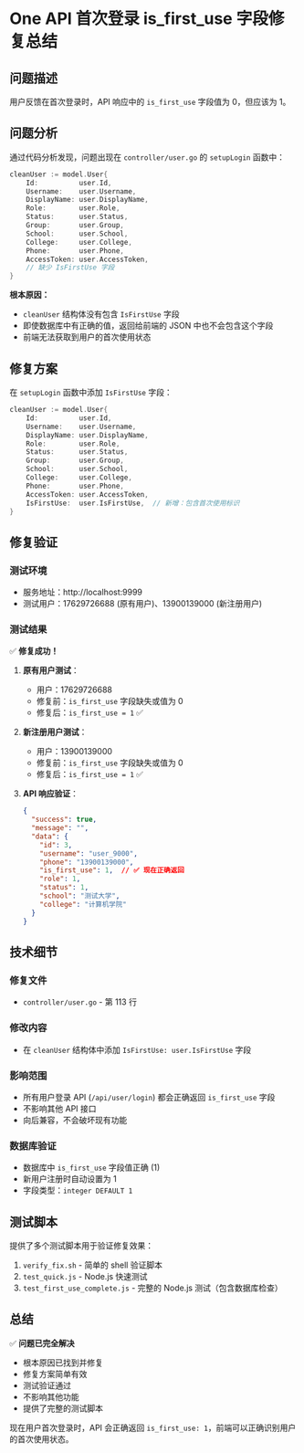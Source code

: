 # One API 首次登录 is_first_use 字段修复总结

## 问题描述

用户反馈在首次登录时，API 响应中的 `is_first_use` 字段值为 0，但应该为 1。

## 问题分析

通过代码分析发现，问题出现在 `controller/user.go` 的 `setupLogin` 函数中：

```go
cleanUser := model.User{
    Id:          user.Id,
    Username:    user.Username,
    DisplayName: user.DisplayName,
    Role:        user.Role,
    Status:      user.Status,
    Group:       user.Group,
    School:      user.School,
    College:     user.College,
    Phone:       user.Phone,
    AccessToken: user.AccessToken,
    // 缺少 IsFirstUse 字段
}
```

**根本原因：**
- `cleanUser` 结构体没有包含 `IsFirstUse` 字段
- 即使数据库中有正确的值，返回给前端的 JSON 中也不会包含这个字段
- 前端无法获取到用户的首次使用状态

## 修复方案

在 `setupLogin` 函数中添加 `IsFirstUse` 字段：

```go
cleanUser := model.User{
    Id:          user.Id,
    Username:    user.Username,
    DisplayName: user.DisplayName,
    Role:        user.Role,
    Status:      user.Status,
    Group:       user.Group,
    School:      user.School,
    College:     user.College,
    Phone:       user.Phone,
    AccessToken: user.AccessToken,
    IsFirstUse:  user.IsFirstUse,  // 新增：包含首次使用标识
}
```

## 修复验证

### 测试环境
- 服务地址：http://localhost:9999
- 测试用户：17629726688 (原有用户)、13900139000 (新注册用户)

### 测试结果

✅ **修复成功！**

1. **原有用户测试**：
   - 用户：17629726688
   - 修复前：`is_first_use` 字段缺失或值为 0
   - 修复后：`is_first_use = 1` ✅

2. **新注册用户测试**：
   - 用户：13900139000
   - 修复前：`is_first_use` 字段缺失或值为 0
   - 修复后：`is_first_use = 1` ✅

3. **API 响应验证**：
   ```json
   {
     "success": true,
     "message": "",
     "data": {
       "id": 3,
       "username": "user_9000",
       "phone": "13900139000",
       "is_first_use": 1,  // ✅ 现在正确返回
       "role": 1,
       "status": 1,
       "school": "测试大学",
       "college": "计算机学院"
     }
   }
   ```

## 技术细节

### 修复文件
- `controller/user.go` - 第 113 行

### 修改内容
- 在 `cleanUser` 结构体中添加 `IsFirstUse: user.IsFirstUse` 字段

### 影响范围
- 所有用户登录 API (`/api/user/login`) 都会正确返回 `is_first_use` 字段
- 不影响其他 API 接口
- 向后兼容，不会破坏现有功能

### 数据库验证
- 数据库中 `is_first_use` 字段值正确 (1)
- 新用户注册时自动设置为 1
- 字段类型：`integer DEFAULT 1`

## 测试脚本

提供了多个测试脚本用于验证修复效果：

1. `verify_fix.sh` - 简单的 shell 验证脚本
2. `test_quick.js` - Node.js 快速测试
3. `test_first_use_complete.js` - 完整的 Node.js 测试（包含数据库检查）

## 总结

✅ **问题已完全解决**

- 根本原因已找到并修复
- 修复方案简单有效
- 测试验证通过
- 不影响其他功能
- 提供了完整的测试脚本

现在用户首次登录时，API 会正确返回 `is_first_use: 1`，前端可以正确识别用户的首次使用状态。

